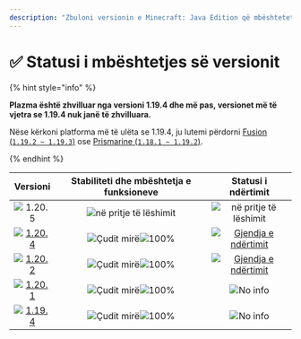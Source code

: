 ```yaml
---
description: "Zbuloni versionin e Minecraft: Java Edition që mbështetet në Plazma."
---
```


# ✅ Statusi i mbështetjes së versionit

{% hint style="info" %}

**Plazma është zhvilluar nga versioni 1.19.4 dhe më pas, versionet më të vjetra se 1.19.4 nuk janë të zhvilluara.**

Nëse kërkoni platforma më të ulëta se 1.19.4, ju lutemi përdorni [Fusion (`1.19.2 ~ 1.19.3`)](https://github.com/RuinedTechnologyUnify/Fusion) ose [Prismarine (`1.18.1 ~ 1.19.2`)](https://github.com/PrismarineTeam/Prismarine).

{% endhint %}

[wtr]: https://badge.plazmamc.org/0/Prishtina%20në%20pritje
[ukn]: https://badge.plazmamc.org/0/No%20info
[vgd]: https://badge.plazmamc.org/1/Çudit%20mirë
[100]: https://badge.plazmamc.org/percent/100

|                                      Versioni                                     | Stabiliteti    dhe    mbështetja e funksioneve |                                              Statusi i ndërtimit                                             |
| :-------------------------------------------------------------------------------: | :--------------------------------------------: | :----------------------------------------------------------------------------------------------------------: |
|                   ![1.20.5](https://badge.plazmamc.org/0/1.20.5)                  |          ![në pritje të lëshimit][wtr]         |                                         ![në pritje të lëshimit][wtr]                                        |
| [![1.20.4](https://badge.plazmamc.org/2/1.20.4)](https://git.plazmamc.org/1.20.4) |         ![Çudit mirë][vgd]![100%][100]         | [![Gjendja e ndërtimit](https://build.plazmamc.org/1.20.4)](https://build.plazmamc.org/1.20.4?redirect=true) |
| [![1.20.2](https://badge.plazmamc.org/6/1.20.2)](https://git.plazmamc.org/1.20.2) |         ![Çudit mirë][vgd]![100%][100]         | [![Gjendja e ndërtimit](https://build.plazmamc.org/1.20.2)](https://build.plazmamc.org/1.20.2?redirect=true) |
| [![1.20.1](https://badge.plazmamc.org/4/1.20.1)](https://git.plazmamc.org/1.20.1) |         ![Çudit mirë][vgd]![100%][100]         |                                                ![No info][ukn]                                               |
| [![1.19.4](https://badge.plazmamc.org/4/1.19.4)](https://git.plazmamc.org/1.19.4) |         ![Çudit mirë][vgd]![100%][100]         |                                                ![No info][ukn]                                               |
